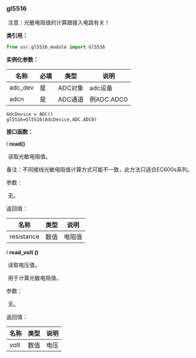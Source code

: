 ### gl5516

​	注意：光敏电阻值的计算跟接入电路有关！

**类引用：**

```python
from usr.gl5516_module import Gl5516
```

 

**实例化参数：**

| 名称    | 必填 | 类型    | 说明       |
| ------- | ---- | ------- | ---------- |
| adc_dev | 是   | ADC对象 | adc设备    |
| adcn    | 是   | ADC通道 | 例ADC.ADC0 |

```
AdcDevice = ADC()
gl5516=Gl5516(AdcDevice,ADC.ADC0)
```

**接口函数：**

l **read()**

​	读取光敏电阻值。

​	备注：不同接线光敏电阻值计算方式可能不一致，此方法只适合EC600s系列。

参数：

​    无。

返回值：

| 名称       | 类型 | 说明   |
| ---------- | ---- | ------ |
| resistance | 数值 | 电阻值 |

l **read_volt ()**

​	读取电压值。

​	用于计算光敏电阻值。

参数：

​    无。

返回值：

| 名称 | 类型 | 说明 |
| ---- | ---- | ---- |
| volt | 数值 | 电压 |